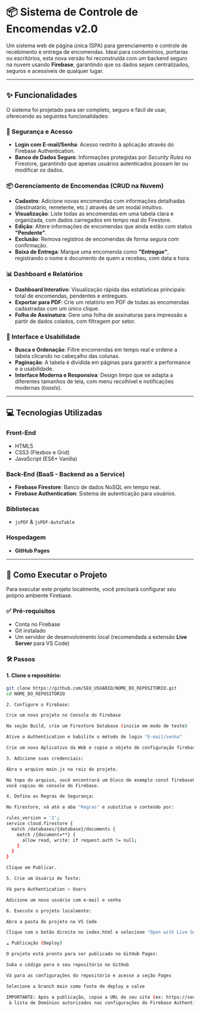 # 📦 Sistema de Controle de Encomendas v2.0

Um sistema web de página única (SPA) para gerenciamento e controle de recebimento e entrega de encomendas. Ideal para condomínios, portarias ou escritórios, esta nova versão foi reconstruída com um backend seguro na nuvem usando **Firebase**, garantindo que os dados sejam centralizados, seguros e acessíveis de qualquer lugar.

---

## ✨ Funcionalidades

O sistema foi projetado para ser completo, seguro e fácil de usar, oferecendo as seguintes funcionalidades:

### 🔐 Segurança e Acesso

- **Login com E-mail/Senha**: Acesso restrito à aplicação através do Firebase Authentication.  
- **Banco de Dados Seguro**: Informações protegidas por *Security Rules* no Firestore, garantindo que apenas usuários autenticados possam ler ou modificar os dados.

### 📦 Gerenciamento de Encomendas (CRUD na Nuvem)

- **Cadastro**: Adicione novas encomendas com informações detalhadas (destinatário, remetente, etc.) através de um modal intuitivo.  
- **Visualização**: Liste todas as encomendas em uma tabela clara e organizada, com dados carregados em tempo real do Firestore.  
- **Edição**: Altere informações de encomendas que ainda estão com status **"Pendente"**.  
- **Exclusão**: Remova registros de encomendas de forma segura com confirmação.  
- **Baixa de Entrega**: Marque uma encomenda como **"Entregue"**, registrando o nome e documento de quem a recebeu, com data e hora.

### 📊 Dashboard e Relatórios

- **Dashboard Interativo**: Visualização rápida das estatísticas principais: total de encomendas, pendentes e entregues.  
- **Exportar para PDF**: Crie um relatório em PDF de todas as encomendas cadastradas com um único clique.  
- **Folha de Assinatura**: Gere uma folha de assinaturas para impressão a partir de dados colados, com filtragem por setor.

### 🧭 Interface e Usabilidade

- **Busca e Ordenação**: Filtre encomendas em tempo real e ordene a tabela clicando no cabeçalho das colunas.  
- **Paginação**: A tabela é dividida em páginas para garantir a performance e a usabilidade.  
- **Interface Moderna e Responsiva**: Design limpo que se adapta a diferentes tamanhos de tela, com menu recolhível e notificações modernas (*toasts*).

---

## 💻 Tecnologias Utilizadas

### Front-End
- HTML5  
- CSS3 (Flexbox e Grid)  
- JavaScript (ES6+ Vanilla)

### Back-End (BaaS - Backend as a Service)
- **Firebase Firestore**: Banco de dados NoSQL em tempo real.  
- **Firebase Authentication**: Sistema de autenticação para usuários.

### Bibliotecas
- `jsPDF` & `jsPDF-AutoTable`

### Hospedagem
- **GitHub Pages**

---

## 🚀 Como Executar o Projeto

Para executar este projeto localmente, você precisará configurar seu próprio ambiente Firebase.

### ✅ Pré-requisitos
- Conta no Firebase  
- Git instalado  
- Um servidor de desenvolvimento local (recomendada a extensão **Live Server** para VS Code)

### 🛠️ Passos

#### 1. Clone o repositório:
```bash
git clone https://github.com/SEU_USUARIO/NOME_DO_REPOSITORIO.git
cd NOME_DO_REPOSITORIO

2. Configure o Firebase:

Crie um novo projeto no Console do Firebase

Na seção Build, crie um Firestore Database (inicie em modo de teste)

Ative o Authentication e habilite o método de login "E-mail/senha"

Crie um novo Aplicativo da Web e copie o objeto de configuração firebaseConfig

3. Adicione suas credenciais:

Abra o arquivo main.js na raiz do projeto.

No topo do arquivo, você encontrará um bloco de exemplo const firebaseConfig. Substitua-o pelo objeto de configuração que
você copiou do console do Firebase.

4. Defina as Regras de Segurança:

No Firestore, vá até a aba "Regras" e substitua o conteúdo por:

rules_version = '2';
service cloud.firestore {
  match /databases/{database}/documents {
    match /{document=**} {
      allow read, write: if request.auth != null;
    }
  }
}

Clique em Publicar.

5. Crie um Usuário de Teste:

Vá para Authentication > Users

Adicione um novo usuário com e-mail e senha

6. Execute o projeto localmente:

Abra a pasta do projeto no VS Code

Clique com o botão direito no index.html e selecione "Open with Live Server"

☁️ Publicação (Deploy)

O projeto está pronto para ser publicado no GitHub Pages:

Suba o código para o seu repositório no GitHub

Vá para as configurações do repositório e acesse a seção Pages

Selecione a branch main como fonte de deploy e salve

IMPORTANTE: Após a publicação, copie a URL do seu site (ex: https://seu-usuario.github.io) e adicione-a
 à lista de Domínios autorizados nas configurações do Firebase Authentication.
